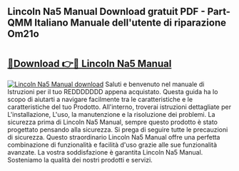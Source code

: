 ## Lincoln Na5 Manual Download gratuit PDF - Part-QMM Italiano Manuale dell'utente di riparazione Om21o

# <h2><a href="http://dffctq4.blite.top/?on=Lincoln+Na5+Manual">🔗Download 👉🔴 Lincoln Na5 Manual</a></h2>

[![Lincoln Na5 Manual download](https://i.imgur.com/lujVjoI.png)](http://dffctq4.blite.top/?on=Lincoln+Na5+Manual)
Saluti e benvenuto nel manuale di Istruzioni per il tuo REDDDDDDD appena acquistato. Questa guida ha lo scopo di aiutarti a navigare facilmente tra le caratteristiche e le caratteristiche del tuo Prodotto. All'interno, troverai istruzioni dettagliate per L'installazione, L'uso, la manutenzione e la risoluzione dei problemi. La sicurezza prima di Lincoln Na5 Manual, sempre questo prodotto è stato progettato pensando alla sicurezza. Si prega di seguire tutte le precauzioni di sicurezza. Questo straordinario Lincoln Na5 Manual offre una perfetta combinazione di funzionalità e facilità d'uso grazie alle sue funzionalità avanzate. La vostra soddisfazione è garantita Lincoln Na5 Manual. Sosteniamo la qualità dei nostri prodotti e servizi.
